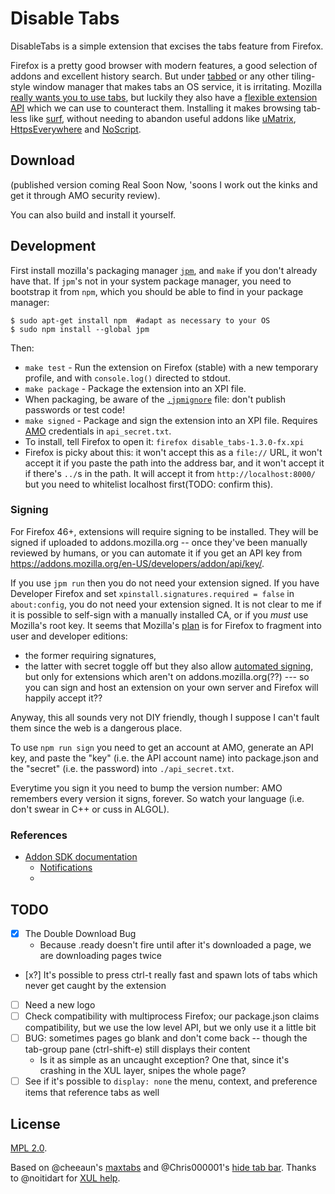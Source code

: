 Disable Tabs
=============

DisableTabs is a simple extension that excises the tabs feature from Firefox.

Firefox is a pretty good browser with modern features, a good selection of addons and excellent history search.
But under [tabbed](http://tools.suckless.org/tabbed/) or any other tiling-style window manager that makes tabs an OS service, it is irritating.
Mozilla [really wants you to use tabs](https://support.mozilla.org/en-US/questions/968331),
but luckily they also have a [flexible extension API](https://developer.mozilla.org/en-US/Add-ons/SDK/High-Level_APIs/tabs) which we can use to counteract them.
Installing it makes browsing tab-less like [surf](http://surf.suckless.org/), without needing to abandon useful addons like [uMatrix](https://github.com/gorhill/uMatrix/), [HttpsEverywhere](https://www.eff.org/https-everywhere) and [NoScript](https://noscript.net/).

Download
---

(published version coming Real Soon Now, 'soons I work out the kinks and get it through AMO security review).

You can also build and install it yourself.

Development
---

First install mozilla's packaging manager [`jpm`](https://github.com/mozilla/jpm), and `make` if you don't already have that. If `jpm`'s not in your system package manager, you need to bootstrap it from `npm`, which you should be able to find in your package manager:
```
$ sudo apt-get install npm  #adapt as necessary to your OS
$ sudo npm install --global jpm
```

Then:
- `make test` - Run the extension on Firefox (stable) with a new temporary profile, and with `console.log()` directed to stdout.
- `make package` - Package the extension into an XPI file.
 - When packaging, be aware of the [`.jpmignore`](https://developer.mozilla.org/en-US/Add-ons/SDK/Tools/jpm#Using_.jpmignore_to_ignore_files) file: don't publish passwords or test code!
- `make signed` - Package and sign the extension into an XPI file. Requires [AMO](https://addons.mozilla.org) credentials in `api_secret.txt`.
- To install, tell Firefox to open it: `firefox disable_tabs-1.3.0-fx.xpi`
 - Firefox is picky about this: it won't accept this as a `file://` URL, it won't accept it if you paste the path into the address bar, and it won't accept it if there's `../`s in the path. It will accept it from `http://localhost:8000/` but you need to whitelist localhost first(TODO: confirm this).




### Signing

For Firefox 46+, extensions will require signing to be installed.
They will be signed if uploaded to addons.mozilla.org -- once they've been manually reviewed by humans,
or you can automate it if you get an API key from https://addons.mozilla.org/en-US/developers/addon/api/key/.

If you use `jpm run` then you do not need your extension signed.
If you have Developer Firefox and set `xpinstall.signatures.required = false` in `about:config`, you do not need your extension signed.
It is not clear to me if it is possible to self-sign with a manually installed CA, or if you *must* use Mozilla's root key.
It seems that Mozilla's [plan](https://wiki.mozilla.org/Addons/Extension_Signing) is for Firefox to fragment into user and developer editions:
 * the former requiring signatures,
 * the latter with secret toggle off
but they also allow [automated signing](https://developer.mozilla.org/en-US/Add-ons/SDK/Tools/jpm#jpm_sign),
but only for extensions which aren't on addons.mozilla.org(??) --- so you can sign and host an extension on your own server and Firefox will happily accept it??

Anyway, this all sounds very not DIY friendly, though I suppose I can't fault them since the web is a dangerous place.

To use `npm run sign` you need to get an account at AMO, generate an API key, and paste the "key" (i.e. the API account name) into package.json and the "secret" (i.e. the password) into `./api_secret.txt`.

Everytime you sign it you need to bump the version number: AMO remembers every version it signs, forever. So watch your language (i.e. don't swear in C++ or cuss in ALGOL).

### References

* [Addon SDK documentation](https://developer.mozilla.org/en-US/docs/Mozilla/Add-ons/SDK)
  * [Notifications](https://developer.mozilla.org/en-US/Add-ons/SDK/High-Level_APIs/notifications)
  * 


TODO
----

* [x] The Double Download Bug
  - Because .ready doesn't fire until after it's downloaded a page, we are downloading pages twice
* [x?] It's possible to press ctrl-t really fast and spawn lots of tabs which never get caught by the extension
* [ ] Need a new logo
* [ ] Check compatibility with multiprocess Firefox; our package.json claims compatibility, but we use the low level API, but we only use it a little bit
* [ ] BUG: sometimes pages go blank and don't come back -- though the tab-group pane (ctrl-shift-e) still displays their content
  * Is it as simple as an uncaught exception? One that, since it's crashing in the XUL layer, snipes the whole page?
* [ ] See if it's possible to `display: none` the menu, context, and preference items that reference tabs as well

License
---

[MPL 2.0](https://www.mozilla.org/MPL/2.0/).

Based on @cheeaun's [maxtabs](https://github.com/cheeaun/max-tabs) and @Chris000001's [hide tab bar](https://addons.mozilla.org/en-US/firefox/addon/hide-tab-bar-with-one-tab/). Thanks to @noitidart for [XUL help](https://discourse.mozilla-community.org/t/tear-off-tab-with-sdk/7085).

